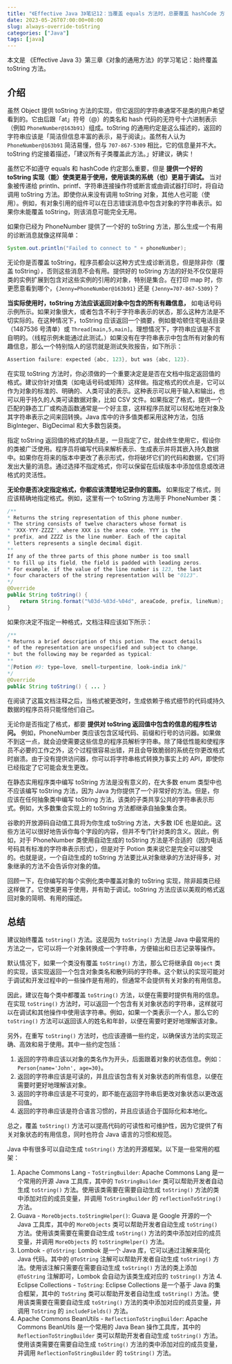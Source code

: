 ```yaml
---
title: "《Effective Java 3》笔记12：当覆盖 equals 方法时，总要覆盖 hashCode 方法"
date: 2023-05-26T07:00:00+08:00
slug: always-override-toString
categories: ["Java"]
tags: [java]
---
```


本文是 《Effective Java 3》第三章《对象的通用方法》的学习笔记：始终覆盖 toString 方法。

## 介绍

虽然 Object 提供 toString 方法的实现，但它返回的字符串通常不是类的用户希望看到的。它由后跟「at」符号（@）的类名和 hash 代码的无符号十六进制表示（例如 `PhoneNumber@163b91`）组成。toString 的通用约定是这么描述的，返回的字符串应该是「简洁但信息丰富的表示，易于阅读」。虽然有人认为 `PhoneNumber@163b91` 简洁易懂，但与 `707-867-5309` 相比，它的信息量并不大。toString 约定接着描述，「建议所有子类覆盖此方法。」好建议，确实！

虽然它不如遵守 equals 和 hashCode 约定那么重要，但是 **提供一个好的 toString 实现（能）使类更易于使用，使用该类的系统（也）更易于调试。** 当对象被传递给 println、printf、字符串连接操作符或断言或由调试器打印时，将自动调用 toString 方法。即使你从来没有调用 toString 对象，其他人也可能（使用）。例如，有对象引用的组件可以在日志错误消息中包含对象的字符串表示。如果你未能覆盖 toString，则该消息可能完全无用。

如果你已经为 PhoneNumber 提供了一个好的 toString 方法，那么生成一个有用的诊断消息就像这样简单：

```java
System.out.println("Failed to connect to " + phoneNumber);
```

无论你是否覆盖 toString，程序员都会以这种方式生成诊断消息，但是除非你（覆盖 toString），否则这些消息不会有用。提供好的 toString 方法的好处不仅仅是将类的实例扩展到包含对这些实例的引用的对象，特别是集合。在打印 map 时，你更愿意看到哪个，`{Jenny=PhoneNumber@163b91}` 还是 `{Jenny=707-867-5309}`？

**当实际使用时，toString 方法应该返回对象中包含的所有有趣信息，** 如电话号码示例所示。如果对象很大，或者包含不利于字符串表示的状态，那么这种方法是不切实际的。在这种情况下，toString 应该返回一个摘要，例如曼哈顿住宅电话目录（1487536 号清单）或 `Thread[main,5,main]`。理想情况下，字符串应该是不言自明的。（线程示例未能通过此测试。）如果没有在字符串表示中包含所有对象的有趣信息，那么一个特别恼人的惩罚就是测试失败报告，如下所示：

```java
Assertion failure: expected {abc, 123}, but was {abc, 123}.
```

在实现 toString 方法时，你必须做的一个重要决定是是否在文档中指定返回值的格式。建议你针对值类（如电话号码或矩阵）这样做。指定格式的优点是，它可以作为对象的标准的、明确的、人类可读的表示。这种表示可以用于输入和输出，也可以用于持久的人类可读数据对象，比如 CSV 文件。如果指定了格式，提供一个匹配的静态工厂或构造函数通常是一个好主意，这样程序员就可以轻松地在对象及其字符串表示之间来回转换。Java 库中的许多值类都采用这种方法，包括 BigInteger、BigDecimal 和大多数包装类。

指定 toString 返回值的格式的缺点是，一旦指定了它，就会终生使用它，假设你的类被广泛使用。程序员将编写代码来解析表示、生成表示并将其嵌入持久数据中。如果你在将来的版本中更改了表示形式，你将破坏它们的代码和数据，它们将发出大量的消息。通过选择不指定格式，你可以保留在后续版本中添加信息或改进格式的灵活性。

**无论你是否决定指定格式，你都应该清楚地记录你的意图。** 如果指定了格式，则应该精确地指定格式。例如，这里有一个 toString 方法用于 PhoneNumber 类：

```java
/**
* Returns the string representation of this phone number.
* The string consists of twelve characters whose format is
* "XXX-YYY-ZZZZ", where XXX is the area code, YYY is the
* prefix, and ZZZZ is the line number. Each of the capital
* letters represents a single decimal digit.
**
If any of the three parts of this phone number is too small
* to fill up its field, the field is padded with leading zeros.
* For example, if the value of the line number is 123, the last
* four characters of the string representation will be "0123".
*/
@Override
public String toString() {
    return String.format("%03d-%03d-%04d", areaCode, prefix, lineNum);
}
```

如果你决定不指定一种格式，文档注释应该如下所示：

```java
/**
* Returns a brief description of this potion. The exact details
* of the representation are unspecified and subject to change,
* but the following may be regarded as typical:
**
"[Potion #9: type=love, smell=turpentine, look=india ink]"
*/
@Override
public String toString() { ... }
```

在阅读了这篇文档注释之后，当格式被更改时，生成依赖于格式细节的代码或持久数据的程序员将只能怪他们自己。

无论你是否指定了格式，都要 **提供对 toString 返回值中包含的信息的程序性访问。** 例如，PhoneNumber 类应该包含区域代码、前缀和行号的访问器。如果做不到这一点，就会迫使需要这些信息的程序员解析字符串。除了降低性能和使程序员不必要的工作之外，这个过程很容易出错，并且会导致脆弱的系统在你更改格式时崩溃。由于没有提供访问器，你可以将字符串格式转换为事实上的 API，即使你已经指定了它可能会发生更改。

在静态实用程序类中编写 toString 方法是没有意义的，在大多数 enum 类型中也不应该编写 toString 方法，因为 Java 为你提供了一个非常好的方法。但是，你应该在任何抽象类中编写 toString 方法，该类的子类共享公共的字符串表示形式。例如，大多数集合实现上的 toString 方法都继承自抽象集合类。

谷歌的开放源码自动值工具将为你生成 toString 方法，大多数 IDE 也是如此。这些方法可以很好地告诉你每个字段的内容，但并不专门针对类的含义。因此，例如，对于 PhoneNumber 类使用自动生成的 toString 方法是不合适的（因为电话号码具有标准的字符串表示形式），但是对于 Potion 类来说它是完全可以接受的。也就是说，一个自动生成的 toString 方法要比从对象继承的方法好得多，对象继承的方法不会告诉你对象的值。

回顾一下，在你编写的每个实例化类中覆盖对象的 toString 实现，除非超类已经这样做了。它使类更易于使用，并有助于调试。toString 方法应该以美观的格式返回对象的简明、有用的描述。

## 总结

建议始终覆盖 `toString()` 方法。这是因为 `toString()` 方法是 Java 中最常用的方法之一，它可以将一个对象转换成一个字符串，方便输出和日志记录等操作。

默认情况下，如果一个类没有覆盖 `toString()` 方法，那么它将继承自 `Object` 类的实现，该实现返回一个包含对象类名和散列码的字符串。这个默认的实现可能对于调试和开发过程中的一些操作是有用的，但通常不会提供有关对象的有用信息。

因此，建议在每个类中都覆盖 `toString()` 方法，以便在需要时提供有用的信息。在实现 `toString()` 方法时，可以返回一个包含有关对象状态的字符串，这样就可以在调试和其他操作中使用该字符串。例如，如果一个类表示一个人，那么它的 `toString()` 方法可以返回该人的姓名和年龄，以便在需要时更好地理解该对象。

另外，在重写 `toString()` 方法时，也应该遵循一些约定，以确保该方法的实现正确、高效和易于使用。其中一些约定包括：

1. 返回的字符串应该以对象的类名作为开头，后面跟着对象的状态信息。例如：`Person{name='John', age=30}`。
2. 返回的字符串应该是可读的，并且应该包含有关对象状态的所有信息，以便在需要时更好地理解该对象。
3. 返回的字符串应该是不可变的，即不能在返回字符串后更改对象状态以更改返回值。
4. 返回的字符串应该是符合语言习惯的，并且应该适合于国际化和本地化。

总之，覆盖 `toString()` 方法可以提高代码的可读性和可维护性，因为它提供了有关对象状态的有用信息，同时也符合 Java 语言的习惯和规范。

Java 中有很多可以自动生成 `toString()` 方法的开源框架。以下是一些常用的框架：

1. Apache Commons Lang - `ToStringBuilder`: Apache Commons Lang 是一个常用的开源 Java 工具库，其中的 `ToStringBuilder` 类可以帮助开发者自动生成 `toString()` 方法。使用该类需要在需要自动生成 `toString()` 方法的类中添加对应的成员变量，并调用 `ToStringBuilder` 的 `reflectionToString()` 方法。
2. Guava - `MoreObjects.toStringHelper()`: Guava 是 Google 开源的一个 Java 工具库，其中的 `MoreObjects` 类可以帮助开发者自动生成 `toString()` 方法。使用该类需要在需要自动生成 `toString()` 方法的类中添加对应的成员变量，并调用 `MoreObjects` 的 `toStringHelper()` 方法。
3. Lombok - `@ToString`: Lombok 是一个 Java 库，它可以通过注解来简化 Java 代码。其中的 `@ToString` 注解可以帮助开发者自动生成 `toString()` 方法。使用该注解只需要在需要自动生成 `toString()` 方法的类上添加 `@ToString` 注解即可，Lombok 会自动为该类生成对应的 `toString()` 方法 4. Eclipse Collections - `ToString`: Eclipse Collections 是一个基于 Java 的集合框架，其中的 `ToString` 类可以帮助开发者自动生成 `toString()` 方法。使用该类需要在需要自动生成 `toString()` 方法的类中添加对应的成员变量，并调用 `ToString` 的 `includeFields()` 方法。
4. Apache Commons BeanUtils - `ReflectionToStringBuilder`: Apache Commons BeanUtils 是一个常用的 Java Bean 操作工具库，其中的 `ReflectionToStringBuilder` 类可以帮助开发者自动生成 `toString()` 方法。使用该类需要在需要自动生成 `toString()` 方法的类中添加对应的成员变量，并调用 `ReflectionToStringBuilder` 的 `toString()` 方法。
